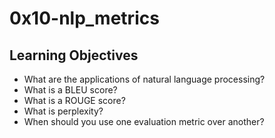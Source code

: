 # 0x10-nlp_metrics
## Learning Objectives

* What are the applications of natural language processing?
* What is a BLEU score?
* What is a ROUGE score?
* What is perplexity?
* When should you use one evaluation metric over another?
